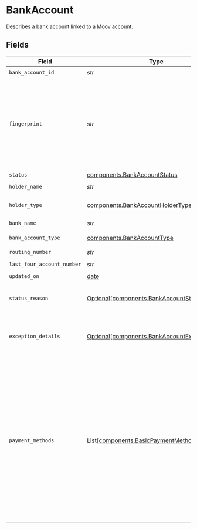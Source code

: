 # BankAccount

Describes a bank account linked to a Moov account.


## Fields

| Field                                                                                                                                                                                                                                                                                              | Type                                                                                                                                                                                                                                                                                               | Required                                                                                                                                                                                                                                                                                           | Description                                                                                                                                                                                                                                                                                        |
| -------------------------------------------------------------------------------------------------------------------------------------------------------------------------------------------------------------------------------------------------------------------------------------------------- | -------------------------------------------------------------------------------------------------------------------------------------------------------------------------------------------------------------------------------------------------------------------------------------------------- | -------------------------------------------------------------------------------------------------------------------------------------------------------------------------------------------------------------------------------------------------------------------------------------------------- | -------------------------------------------------------------------------------------------------------------------------------------------------------------------------------------------------------------------------------------------------------------------------------------------------- |
| `bank_account_id`                                                                                                                                                                                                                                                                                  | *str*                                                                                                                                                                                                                                                                                              | :heavy_check_mark:                                                                                                                                                                                                                                                                                 | N/A                                                                                                                                                                                                                                                                                                |
| `fingerprint`                                                                                                                                                                                                                                                                                      | *str*                                                                                                                                                                                                                                                                                              | :heavy_check_mark:                                                                                                                                                                                                                                                                                 | Once the bank account is linked, we don't reveal the full bank account number. <br/><br/>The fingerprint acts as a way to identify whether two linked bank accounts are the same.                                                                                                                  |
| `status`                                                                                                                                                                                                                                                                                           | [components.BankAccountStatus](../../models/components/bankaccountstatus.md)                                                                                                                                                                                                                       | :heavy_check_mark:                                                                                                                                                                                                                                                                                 | N/A                                                                                                                                                                                                                                                                                                |
| `holder_name`                                                                                                                                                                                                                                                                                      | *str*                                                                                                                                                                                                                                                                                              | :heavy_check_mark:                                                                                                                                                                                                                                                                                 | N/A                                                                                                                                                                                                                                                                                                |
| `holder_type`                                                                                                                                                                                                                                                                                      | [components.BankAccountHolderType](../../models/components/bankaccountholdertype.md)                                                                                                                                                                                                               | :heavy_check_mark:                                                                                                                                                                                                                                                                                 | The type of holder on a funding source.                                                                                                                                                                                                                                                            |
| `bank_name`                                                                                                                                                                                                                                                                                        | *str*                                                                                                                                                                                                                                                                                              | :heavy_check_mark:                                                                                                                                                                                                                                                                                 | N/A                                                                                                                                                                                                                                                                                                |
| `bank_account_type`                                                                                                                                                                                                                                                                                | [components.BankAccountType](../../models/components/bankaccounttype.md)                                                                                                                                                                                                                           | :heavy_check_mark:                                                                                                                                                                                                                                                                                 | The bank account type.                                                                                                                                                                                                                                                                             |
| `routing_number`                                                                                                                                                                                                                                                                                   | *str*                                                                                                                                                                                                                                                                                              | :heavy_check_mark:                                                                                                                                                                                                                                                                                 | N/A                                                                                                                                                                                                                                                                                                |
| `last_four_account_number`                                                                                                                                                                                                                                                                         | *str*                                                                                                                                                                                                                                                                                              | :heavy_check_mark:                                                                                                                                                                                                                                                                                 | N/A                                                                                                                                                                                                                                                                                                |
| `updated_on`                                                                                                                                                                                                                                                                                       | [date](https://docs.python.org/3/library/datetime.html#date-objects)                                                                                                                                                                                                                               | :heavy_check_mark:                                                                                                                                                                                                                                                                                 | N/A                                                                                                                                                                                                                                                                                                |
| `status_reason`                                                                                                                                                                                                                                                                                    | [Optional[components.BankAccountStatusReason]](../../models/components/bankaccountstatusreason.md)                                                                                                                                                                                                 | :heavy_minus_sign:                                                                                                                                                                                                                                                                                 | The reason the bank account status changed to the current value.                                                                                                                                                                                                                                   |
| `exception_details`                                                                                                                                                                                                                                                                                | [Optional[components.BankAccountException]](../../models/components/bankaccountexception.md)                                                                                                                                                                                                       | :heavy_minus_sign:                                                                                                                                                                                                                                                                                 | Reason for, and details related to, an `errored` or `verificationFailed` bank account status.                                                                                                                                                                                                      |
| `payment_methods`                                                                                                                                                                                                                                                                                  | List[[components.BasicPaymentMethod](../../models/components/basicpaymentmethod.md)]                                                                                                                                                                                                               | :heavy_minus_sign:                                                                                                                                                                                                                                                                                 | Includes any payment methods generated for a newly created bank account, removing the need to<br/>call the List Payment Methods endpoint following a successful Create BankAccount request.<br/><br/>**NOTE: This field is only populated for Create BankAccount requests made with the `X-Wait-For` header.** |